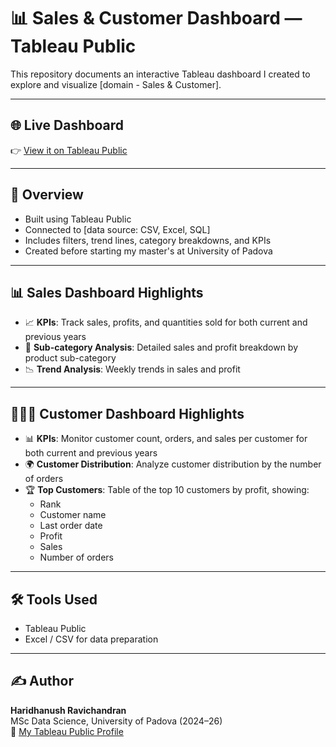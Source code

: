 # 📊 Sales & Customer Dashboard — Tableau Public

This repository documents an interactive Tableau dashboard I created to explore and visualize [domain - Sales & Customer].

---

## 🌐 Live Dashboard

👉 [View it on Tableau Public](https://public.tableau.com/app/profile/hari.ravi6514/viz/SalesDashboard_17214591141950/SalesDashboard)

---

## 🧾 Overview

- Built using Tableau Public
- Connected to [data source: CSV, Excel, SQL]
- Includes filters, trend lines, category breakdowns, and KPIs
- Created before starting my master's at University of Padova

---

## 📊 Sales Dashboard Highlights
- 📈 **KPIs**: Track sales, profits, and quantities sold for both current and previous years
- 🧩 **Sub-category Analysis**: Detailed sales and profit breakdown by product sub-category
- 📉 **Trend Analysis**: Weekly trends in sales and profit

---

## 🧑‍🤝‍🧑 Customer Dashboard Highlights
- 📊 **KPIs**: Monitor customer count, orders, and sales per customer for both current and previous years
- 🌍 **Customer Distribution**: Analyze customer distribution by the number of orders
- 🏆 **Top Customers**: Table of the top 10 customers by profit, showing:
  - Rank
  - Customer name
  - Last order date
  - Profit
  - Sales
  - Number of orders


---


## 🛠 Tools Used
- Tableau Public
- Excel / CSV for data preparation

---
## ✍️ Author

**Haridhanush Ravichandran**  
MSc Data Science, University of Padova (2024–26)  
🔗 [My Tableau Public Profile](https://public.tableau.com/app/profile/YOUR_USERNAME)
